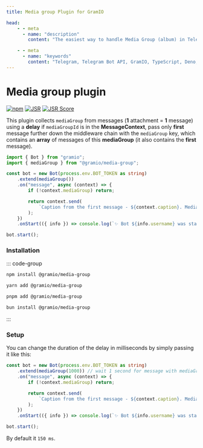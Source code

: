 ```yaml
---
title: Media group Plugin for GramIO

head:
    - - meta
      - name: "description"
        content: "The easiest way to handle Media Group (album) in Telegram Bot API"

    - - meta
      - name: "keywords"
        content: "Telegram, Telegram Bot API, GramIO, TypeScript, Deno, Bun, Node.JS, Nodejs, plugin, media group, media_group_id, albums"
---
```


# Media group plugin

<div class="badges">

[![npm](https://img.shields.io/npm/v/@gramio/media-group?logo=npm&style=flat&labelColor=000&color=3b82f6)](https://www.npmjs.org/package/@gramio/media-group)
[![JSR](https://jsr.io/badges/@gramio/media-group)](https://jsr.io/@gramio/media-group)
[![JSR Score](https://jsr.io/badges/@gramio/media-group/score)](https://jsr.io/@gramio/media-group)

</div>

This plugin collects `mediaGroup` from messages (**1** attachment = **1** message) using a **delay** if `mediaGroupId` is in the **MessageContext**, pass only **first** message further down the middleware chain with the `mediaGroup` key, which contains an **array** of messages of this **mediaGroup** (it also contains the **first** message).

```ts
import { Bot } from "gramio";
import { mediaGroup } from "@gramio/media-group";

const bot = new Bot(process.env.BOT_TOKEN as string)
    .extend(mediaGroup())
    .on("message", async (context) => {
        if (!context.mediaGroup) return;

        return context.send(
            `Caption from the first message - ${context.caption}. MediaGroup contains ${context.mediaGroup.length} attachments`
        );
    })
    .onStart(({ info }) => console.log(`✨ Bot ${info.username} was started!`));

bot.start();
```

### Installation

::: code-group

```bash [npm]
npm install @gramio/media-group
```

```bash [yarn]
yarn add @gramio/media-group
```

```bash [pnpm]
pnpm add @gramio/media-group
```

```bash [bun]
bun install @gramio/media-group
```

:::

### Setup

You can change the duration of the delay in milliseconds by simply passing it like this:

```typescript
const bot = new Bot(process.env.BOT_TOKEN as string)
    .extend(mediaGroup(1000)) // wait 1 second for message with mediaGroupId (refreshed after new message with it)
    .on("message", async (context) => {
        if (!context.mediaGroup) return;

        return context.send(
            `Caption from the first message - ${context.caption}. MediaGroup contains ${context.mediaGroup.length} attachments`
        );
    })
    .onStart(({ info }) => console.log(`✨ Bot ${info.username} was started!`));

bot.start();
```

By default it `150 ms`.
